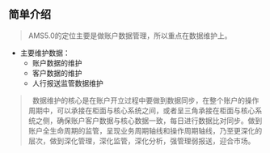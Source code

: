 ## 简单介绍 
> AMS5.0的定位主要是做账户数据管理，所以重点在数据维护上。
+ 主要维护数据：
   + 账户数据的维护
   + 客户数据的维护
   + 人行报送监管数据维护
> &nbsp;&nbsp;数据维护的核心是在账户开立过程中要做到数据同步，在整个账户的操作周期中，可以承接在柜面与核心系统之间，或者呈三角承接在柜面与核心系统之侧，确保账户客户数据与核心数据一致，每日进行数据比对同步。做到账户全生命周期的监管，呈现业务周期轴线和操作周期轴线，乃至更深化的层次，做到深化管理，深化监管，深化分析，强管理弱报送，迎合市场。
